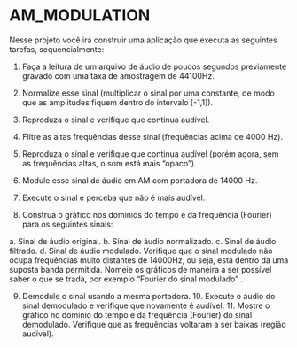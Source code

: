 # AM_MODULATION
Nesse projeto você irá construir uma aplicação que executa as seguintes tarefas, sequencialmente: 

1. Faça a leitura de um arquivo de áudio de poucos segundos previamente gravado com uma taxa de amostragem de 44100Hz. 

2. Normalize esse sinal (multiplicar o sinal por uma constante, de modo que as amplitudes fiquem dentro do intervalo [-1,1]). 

3. Reproduza o sinal e verifique que continua audível. 

4. Filtre as altas frequências desse sinal (frequências acima de 4000 Hz). 

5. Reproduza o sinal e verifique que continua audível (porém agora, sem as frequências altas, o som está mais “opaco”).

6. Module esse sinal de áudio em AM com portadora de 14000 Hz. 

7. Execute o sinal e perceba que não é mais audível. 

8. Construa o gráfico nos domínios do tempo e da frequência (Fourier) para os seguintes sinais: 

a. Sinal de áudio original. 
b. Sinal de áudio normalizado. 
c. Sinal de áudio filtrado. 
d. Sinal de áudio modulado. Verifique que o sinal modulado não ocupa frequências muito distantes de 14000Hz, ou seja, está dentro da uma suposta banda permitida. Nomeie os gráficos de maneira a ser possível saber o que se trada, por exemplo “Fourier do sinal modulado” .

9. Demodule o sinal usando a mesma portadora. 10. Execute o áudio do sinal demodulado e verifique que novamente é audível. 11. Mostre o gráfico no domínio do tempo e da frequência (Fourier) do sinal demodulado. Verifique que as frequências voltaram a ser baixas (região audível).
